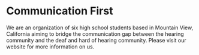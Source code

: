 # Communication First
We are an organization of six high school students based in Mountain View, California aiming to bridge the communication gap between the hearing community and the deaf and hard of hearing community. Please visit our website for more information on us.
